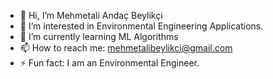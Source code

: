 - 👋 Hi, I’m Mehmetali Andaç Beylikçi
- 👀 I’m interested in Environmental Engineering Applications.
- 🌱 I’m currently learning ML Algorithms
- 📫 How to reach me: mehmetalibeylikci@gmail.com
- ⚡ Fun fact: I am an Environmental Engineer.

<!---
MehmetaliBeylikci/MehmetaliBeylikci is a ✨ special ✨ repository because its `README.md` (this file) appears on your GitHub profile.
You can click the Preview link to take a look at your changes.
--->
